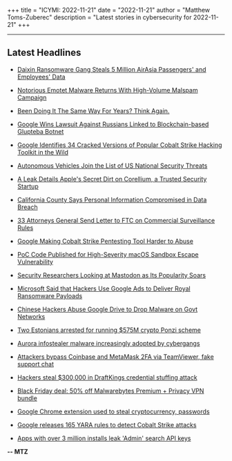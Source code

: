 +++
title = "ICYMI: 2022-11-21"
date = "2022-11-21"
author = "Matthew Toms-Zuberec"
description = "Latest stories in cybersecurity for 2022-11-21"
+++

---------------------------------------------------------------------------
## Latest Headlines
- [Daixin Ransomware Gang Steals 5 Million AirAsia Passengers' and Employees' Data](https://thehackernews.com/2022/11/daixin-ransomware-gang-steals-5-million.html)

- [Notorious Emotet Malware Returns With High-Volume Malspam Campaign](https://thehackernews.com/2022/11/notorious-emotet-malware-returns-with.html)

- [Been Doing It The Same Way For Years? Think Again.](https://thehackernews.com/2022/11/been-doing-it-same-way-for-years-think.html)

- [Google Wins Lawsuit Against Russians Linked to Blockchain-based Glupteba Botnet](https://thehackernews.com/2022/11/google-wins-lawsuit-against-russians.html)

- [Google Identifies 34 Cracked Versions of Popular Cobalt Strike Hacking Toolkit in the Wild](https://thehackernews.com/2022/11/google-identifies-34-cracked-versions.html)

- [Autonomous Vehicles Join the List of US National Security Threats](https://www.wired.com/story/autonomous-vehicles-china-us-national-security/)

- [A Leak Details Apple's Secret Dirt on Corellium, a Trusted Security Startup](https://www.wired.com/story/corellium-nso-group-darkmatter-apple-lawsuit/)

- [California County Says Personal Information Compromised in Data Breach](https://www.securityweek.com/california-county-says-personal-information-compromised-data-breach)

- [33 Attorneys General Send Letter to FTC on Commercial Surveillance Rules](https://www.securityweek.com/33-attorneys-general-send-letter-ftc-commercial-surveillance-rules)

- [Google Making Cobalt Strike Pentesting Tool Harder to Abuse](https://www.securityweek.com/google-making-cobalt-strike-pentesting-tool-harder-abuse)

- [PoC Code Published for High-Severity macOS Sandbox Escape Vulnerability](https://www.securityweek.com/poc-code-published-high-severity-macos-sandbox-escape-vulnerability)

- [Security Researchers Looking at Mastodon as Its Popularity Soars](https://www.securityweek.com/security-researchers-looking-mastodon-its-popularity-soars)

- [Microsoft Said that Hackers Use Google Ads to Deliver Royal Ransomware Payloads](https://cybersecuritynews.com/hackers-deliver-royal-ransomware/)

- [Chinese Hackers Abuse Google Drive to Drop Malware on Govt Networks](https://cybersecuritynews.com/chinese-hackers-abuse-google-drive-to-drop-malware-on-govt-networks/)

- [Two Estonians arrested for running $575M crypto Ponzi scheme](https://www.bleepingcomputer.com/news/security/two-estonians-arrested-for-running-575m-crypto-ponzi-scheme/)

- [Aurora infostealer malware increasingly adopted by cybergangs](https://www.bleepingcomputer.com/news/security/aurora-infostealer-malware-increasingly-adopted-by-cybergangs/)

- [Attackers bypass Coinbase and MetaMask 2FA via TeamViewer, fake support chat](https://www.bleepingcomputer.com/news/security/attackers-bypass-coinbase-and-metamask-2fa-via-teamviewer-fake-support-chat/)

- [Hackers steal $300,000 in DraftKings credential stuffing attack](https://www.bleepingcomputer.com/news/security/hackers-steal-300-000-in-draftkings-credential-stuffing-attack/)

- [Black Friday deal: 50% off Malwarebytes Premium + Privacy VPN bundle](https://www.bleepingcomputer.com/news/security/black-friday-deal-50-percent-off-malwarebytes-premium-plus-privacy-vpn-bundle/)

- [Google Chrome extension used to steal cryptocurrency, passwords](https://www.bleepingcomputer.com/news/security/google-chrome-extension-used-to-steal-cryptocurrency-passwords/)

- [Google releases 165 YARA rules to detect Cobalt Strike attacks](https://www.bleepingcomputer.com/news/security/google-releases-165-yara-rules-to-detect-cobalt-strike-attacks/)

- [Apps with over 3 million installs leak 'Admin' search API keys](https://www.bleepingcomputer.com/news/security/apps-with-over-3-million-installs-leak-admin-search-api-keys/)

**-- MTZ**